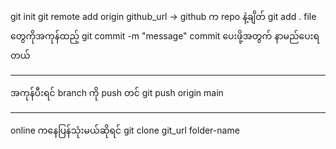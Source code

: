 git init
git remote add origin github_url -> github က repo နဲ့ချိတ်
git add . file တွေကိုအကုန်ထည့်
git commit -m "message" commit ပေးဖို့အတွက် နာမည်ပေးရတယ်

---

အကုန်ပီးရင် branch ကို push တင်
git push origin main

---

online ကနေပြန်သုံးမယ်ဆိုရင်
git clone git_url folder-name
